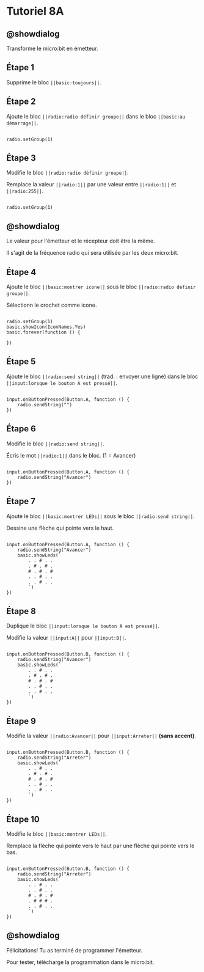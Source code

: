 # Tutoriel 8A

## @showdialog

Transforme le micro:bit en émetteur. 

## Étape 1

Supprime le bloc ``||basic:toujours||``.

## Étape 2

Ajoute le bloc ``||radio:radio définir groupe||`` dans le bloc ``||basic:au démarrage||``.

```blocks

radio.setGroup(1)

```

## Étape 3

Modifie le bloc ``||radio:radio définir groupe||``.

Remplace la valeur ``||radio:1||`` par une valeur entre  ``||radio:1||`` et  ``||radio:255||``.

```blocks

radio.setGroup(1)

```
## @showdialog 

Le valeur pour l'émetteur et le récepteur doit être la même.

Il s'agit de la fréquence radio qui sera utilisée par les deux micro:bit.


## Étape 4

Ajoute le bloc ``||basic:montrer icone||`` sous le bloc ``||radio:radio définir groupe||``.

Sélectionn le crochet comme icone.

```blocks

radio.setGroup(1)
basic.showIcon(IconNames.Yes)
basic.forever(function () {
	
})

```

## Étape 5

Ajoute le bloc ``||radio:send string||`` (trad. : envoyer une ligne) dans le bloc ``||input:lorsque le bouton A est pressé||``.

```blocks

input.onButtonPressed(Button.A, function () {
    radio.sendString("")
})

```

## Étape 6

Modifie le bloc ``||radio:send string||``.

Écris le mot ``||radio:1||`` dans le bloc. (1 = Avancer)

```blocks

input.onButtonPressed(Button.A, function () {
    radio.sendString("Avancer")
})

```

## Étape 7

Ajoute le bloc ``||basic:montrer LEDs||`` sous le bloc ``||radio:send string||``.

Dessine une flèche qui pointe vers le haut.

```blocks

input.onButtonPressed(Button.A, function () {
    radio.sendString("Avancer")
    basic.showLeds(`
        . . # . .
        . # . # .
        # . # . #
        . . # . .
        . . # . .
        `)
})

```

## Étape 8

Duplique le bloc ``||input:lorsque le bouton A est pressé||``.

Modifie la valeur ``||input:A||`` pour ``||input:B||``.

```blocks

input.onButtonPressed(Button.B, function () {
    radio.sendString("Avancer")
    basic.showLeds(`
        . . # . .
        . # . # .
        # . # . #
        . . # . .
        . . # . .
        `)
})

```

## Étape 9

Modifie la valeur ``||radio:Avancer||`` pour ``||input:Arreter||`` **(sans accent)**.

```blocks

input.onButtonPressed(Button.B, function () {
    radio.sendString("Arreter")
    basic.showLeds(`
        . . # . .
        . # . # .
        # . # . #
        . . # . .
        . . # . .
        `)
})

```

## Étape 10

Modifie le bloc ``||basic:montrer LEDs||``.

Remplace la flèche qui pointe vers le haut par une flèche qui pointe vers le bas.

```blocks

input.onButtonPressed(Button.B, function () {
    radio.sendString("Arreter")
    basic.showLeds(`
        . . # . .
        . . # . .
        # . # . #
        . # # # .
        . . # . .
        `)
})

```

## @showdialog 

Félicitations! Tu as terminé de programmer l'émetteur.

Pour tester, télécharge la programmation dans le micro:bit.